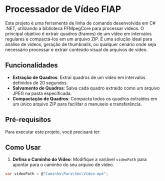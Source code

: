 # Processador de Vídeo FIAP

Este projeto é uma ferramenta de linha de comando desenvolvida em C# .NET, utilizando a biblioteca FFMpegCore para processar vídeos. O principal objetivo é extrair quadros (frames) de um vídeo em intervalos regulares e compactá-los em um arquivo ZIP. É uma solução ideal para análise de vídeos, geração de thumbnails, ou qualquer cenário onde seja necessário processar e extrair conteúdo visual de arquivos de vídeo.

## Funcionalidades

- **Extração de Quadros**: Extrai quadros de um vídeo em intervalos definidos de 20 segundos.
- **Salvamento de Quadros**: Salva cada quadro extraído como um arquivo JPEG na pasta especificada.
- **Compactação de Quadros**: Compacta todos os quadros extraídos em um único arquivo ZIP para facilitar o manuseio e transferência.

## Pré-requisitos

Para executar este projeto, você precisará ter:


## Como Usar

1. **Defina o Caminho do Vídeo**: Modifique a variável `videoPath` para apontar para o caminho do seu arquivo de vídeo.

```csharp
var videoPath = @"Caminho\Para\Seu\Vídeo.mp4";
